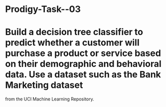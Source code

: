 # Prodigy-Task--03
# Build a decision tree classifier to predict whether a customer will purchase a product or service based on their demographic and behavioral data. Use a dataset such as the Bank Marketing dataset 
  from the UCI Machine Learning Repository.
